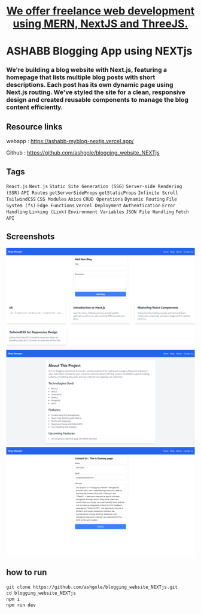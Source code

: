 <h1 align='center'>
<a href="https://ashabb.vercel.app/" target="_blank"> We offer freelance web development using MERN, NextJS and ThreeJS.</a>
</h1>

# ASHABB Blogging App using NEXTjs

### We're building a blog website with Next.js, featuring a homepage that lists multiple blog posts with short descriptions. Each post has its own dynamic page using Next.js routing. We've styled the site for a clean, responsive design and created reusable components to manage the blog content efficiently.

## Resource links

webapp : <a href="https://ashabb-myblog-nextjs.vercel.app/" target="_blank">https://ashabb-myblog-nextjs.vercel.app/</a>

Github : <a href="https://github.com/ashgole/blogging_website_NEXTjs" target="_blank">https://github.com/ashgole/blogging_website_NEXTjs</a>

## Tags

`React.js` `Next.js` `Static Site Generation (SSG)` `Server-side Rendering (SSR)` `API Routes` `getServerSideProps` `getStaticProps` `Infinite Scroll` `TailwindCSS` `CSS Modules` `Axios` `CRUD Operations` `Dynamic Routing` `File System (fs)` `Edge Functions` `Vercel Deployment` `Authentication` `Error Handling` `Linking (Link)` `Environment Variables` `JSON File Handling` `Fetch API`

## Screenshots

![page 1](https://github.com/ashgole/blogging_website_NEXTjs/blob/main/screenshots/0.png)
![page 2](https://github.com/ashgole/blogging_website_NEXTjs/blob/main/screenshots/1.png)
![page 3](https://github.com/ashgole/blogging_website_NEXTjs/blob/main/screenshots/2.png)

## how to run

```
git clone https://github.com/ashgole/blogging_website_NEXTjs.git
cd blogging_website_NEXTjs
npm i
npm run dev
```
